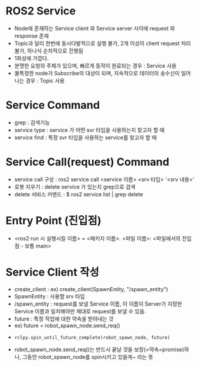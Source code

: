 # ROS2 Service
- Node에 존재하는 Service client 와 Service server 사이에 request 와 response 존재 
- Topic과 달리 한번에 동시다발적으로 실행 불가, 2개 이상의 client request 처리 불가, 하나식 순차적으로 진행됨
- 1회성에 가깝다.
- 분명한 요청의 주체가 있으며, 빠르게 동작이 완료되는 경우 : Service 사용    
- 불특정한 node가 Subscribe의 대상이 되며, 지속적으로 데이터의 송수신이 일어나는 경우 : Topic 사용

# Service Command
- grep : 검색기능
- service type : service 가 어떤 svr 타입을 사용하는지 찾고자 할 때 
- service find : 특정 svr 타입을 사용하는 service를 찾고자 할 때

# Service Call(request) Command
- service call 구성 : ros2 service call <service 이름> <srv 타입> '<srv 내용>'
- 로봇 지우기 : delete service 가 있는지 grep으로 검색
- delete 서비스 커맨드 : $ ros2 service list | grep delete

# Entry Point (진입점)
- <ros2 run 시 실행시킬 이름> = <패키지 이름>. <파일 이름>: <파일에서의 진입점 - 보통 main>

# Service Client 작성
- create_client : ex) create_client(SpawnEntity, "/spawn_entity")
- SpawnEntity : 사용할 srv 타입
- /spawn_entity : request를 보낼 Service 이름, 이 이름이 Server가 지정한 Service 이름과 일치해야만 제대로 request를 보낼 수 있음.
- future : 특정 작업에 대한 약속을 받아내는 것
- ex) future = robot_spawn_node.send_req()
-     rclpy.spin_until_future_complete(robot_spawn_node, future) 
- robot_spawn_node.send_req()는 반드시 끝날 것을 보장(=약속=promise)하니, 그동안 robot_spawn_node를 spin시키고 있을게~ 라는 뜻
